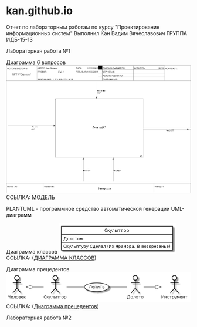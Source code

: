 # kan.github.io
Отчет по лабораторным работам по курсу "Проектирование информационных систем"
Выполнил Кан Вадим Вячеславович ГРУППА ИДБ-15-13

Лабораторная работа №1

 Диаграмма 6 вопросов
![](https://github.com/Facyman/kan.github.io/blob/master/model.png)
ССЫЛКА: 
[МОДЕЛЬ](https://github.com/Facyman/kan.github.io/blob/master/model.png)


PLANTUML - программное средство автоматической генерации UML-диаграмм

 Диаграмма классов
![](https://github.com/Facyman/kan.github.io/blob/master/%D0%94%D0%98%D0%90%D0%93%D0%A0%D0%90%D0%9C%D0%9C%D0%90%20%D0%9A%D0%9B%D0%90%D0%A1%D0%A1%D0%9E%D0%92.png)
ССЫЛКА:
([ДИАГРАММА КЛАССОВ](https://github.com/Facyman/kan.github.io/blob/master/%D0%94%D0%98%D0%90%D0%93%D0%A0%D0%90%D0%9C%D0%9C%D0%90%20%D0%9A%D0%9B%D0%90%D0%A1%D0%A1%D0%9E%D0%92.png))

Диаграмма прецедентов
![](https://github.com/Facyman/kan.github.io/blob/master/%D0%94%D0%98%D0%90%D0%93%D0%A0%D0%90%D0%9C%D0%9C%D0%90%20%D0%9F%D0%A0%D0%95%D0%A6%D0%95%D0%94%D0%95%D0%9D%D0%A2%D0%9E%D0%92.png)
ССЫЛКА:
([Диаграмма прецедентов](https://github.com/Facyman/kan.github.io/blob/master/%D0%94%D0%98%D0%90%D0%93%D0%A0%D0%90%D0%9C%D0%9C%D0%90%20%D0%9F%D0%A0%D0%95%D0%A6%D0%95%D0%94%D0%95%D0%9D%D0%A2%D0%9E%D0%92.png))


Лабораторная работа №2

